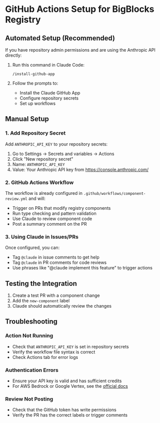 # GitHub Actions Setup for BigBlocks Registry

## Automated Setup (Recommended)

If you have repository admin permissions and are using the Anthropic API directly:

1. Run this command in Claude Code:
   ```
   /install-github-app
   ```

2. Follow the prompts to:
   - Install the Claude GitHub App
   - Configure repository secrets
   - Set up workflows

## Manual Setup

### 1. Add Repository Secret

Add `ANTHROPIC_API_KEY` to your repository secrets:
1. Go to Settings → Secrets and variables → Actions
2. Click "New repository secret"
3. Name: `ANTHROPIC_API_KEY`
4. Value: Your Anthropic API key from https://console.anthropic.com/

### 2. GitHub Actions Workflow

The workflow is already configured in `.github/workflows/component-review.yml` and will:
- Trigger on PRs that modify registry components
- Run type checking and pattern validation
- Use Claude to review component code
- Post a summary comment on the PR

### 3. Using Claude in Issues/PRs

Once configured, you can:
- Tag `@claude` in issue comments to get help
- Tag `@claude` in PR comments for code reviews
- Use phrases like "@claude implement this feature" to trigger actions

## Testing the Integration

1. Create a test PR with a component change
2. Add the `new-component` label
3. Claude should automatically review the changes

## Troubleshooting

### Action Not Running
- Check that `ANTHROPIC_API_KEY` is set in repository secrets
- Verify the workflow file syntax is correct
- Check Actions tab for error logs

### Authentication Errors
- Ensure your API key is valid and has sufficient credits
- For AWS Bedrock or Google Vertex, see the [official docs](https://github.com/anthropics/claude-code-action)

### Review Not Posting
- Check that the GitHub token has write permissions
- Verify the PR has the correct labels or trigger comments